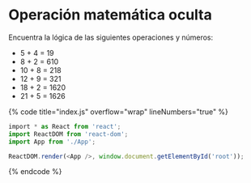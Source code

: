 # Operación matemática oculta

Encuentra la lógica de las siguientes operaciones y números:

- 5 + 4 = 19
- 8 + 2 = 610
- 10 + 8 = 218
- 12 + 9 = 321
- 18 + 2 = 1620
- 21 + 5 = 1626


{% code title="index.js" overflow="wrap" lineNumbers="true" %}
```javascript
‌import * as React from 'react';
import ReactDOM from 'react-dom';
import App from './App';

ReactDOM.render(<App />, window.document.getElementById('root'));
```
{% endcode %}